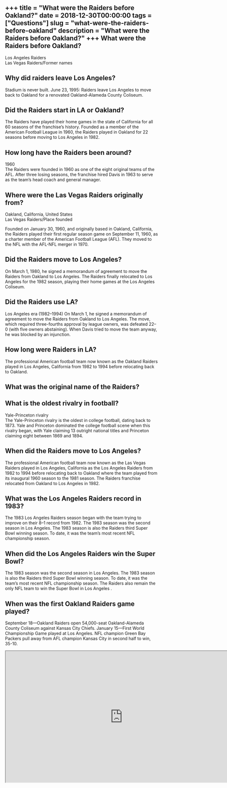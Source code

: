+++
title = "What were the Raiders before Oakland?"
date = 2018-12-30T00:00:00
tags = ["Questions"]
slug = "what-were-the-raiders-before-oakland"
description = "What were the Raiders before Oakland?"
+++
What were the Raiders before Oakland?
-------------------------------------

Los Angeles Raiders  
Las Vegas Raiders/Former names

Why did raiders leave Los Angeles?
----------------------------------

Stadium is never built. June 23, 1995: Raiders leave Los Angeles to move back to Oakland for a renovated Oakland-Alameda County Coliseum.

Did the Raiders start in LA or Oakland?
---------------------------------------

The Raiders have played their home games in the state of California for all 60 seasons of the franchise’s history. Founded as a member of the American Football League in 1960, the Raiders played in Oakland for 22 seasons before moving to Los Angeles in 1982.

How long have the Raiders been around?
--------------------------------------

1960  
The Raiders were founded in 1960 as one of the eight original teams of the AFL. After three losing seasons, the franchise hired Davis in 1963 to serve as the team’s head coach and general manager.

Where were the Las Vegas Raiders originally from?
-------------------------------------------------

Oakland, California, United States  
Las Vegas Raiders/Place founded

Founded on January 30, 1960, and originally based in Oakland, California, the Raiders played their first regular season game on September 11, 1960, as a charter member of the American Football League (AFL). They moved to the NFL with the AFL-NFL merger in 1970.

Did the Raiders move to Los Angeles?
------------------------------------

On March 1, 1980, he signed a memorandum of agreement to move the Raiders from Oakland to Los Angeles. The Raiders finally relocated to Los Angeles for the 1982 season, playing their home games at the Los Angeles Coliseum.

Did the Raiders use LA?
-----------------------

Los Angeles era (1982–1994) On March 1, he signed a memorandum of agreement to move the Raiders from Oakland to Los Angeles. The move, which required three-fourths approval by league owners, was defeated 22–0 (with five owners abstaining). When Davis tried to move the team anyway, he was blocked by an injunction.

How long were Raiders in LA?
----------------------------

The professional American football team now known as the Oakland Raiders played in Los Angeles, California from 1982 to 1994 before relocating back to Oakland.

What was the original name of the Raiders?
------------------------------------------

What is the oldest rivalry in football?
---------------------------------------

Yale-Princeton rivalry  
The Yale-Princeton rivalry is the oldest in college football, dating back to 1873. Yale and Princeton dominated the college football scene when this rivalry began, with Yale claiming 13 outright national titles and Princeton claiming eight between 1869 and 1894.

When did the Raiders move to Los Angeles?
-----------------------------------------

The professional American football team now known as the Las Vegas Raiders played in Los Angeles, California as the Los Angeles Raiders from 1982 to 1994 before relocating back to Oakland where the team played from its inaugural 1960 season to the 1981 season. The Raiders franchise relocated from Oakland to Los Angeles in 1982.

What was the Los Angeles Raiders record in 1983?
------------------------------------------------

The 1983 Los Angeles Raiders season began with the team trying to improve on their 8–1 record from 1982. The 1983 season was the second season in Los Angeles. The 1983 season is also the Raiders third Super Bowl winning season. To date, it was the team’s most recent NFL championship season.

When did the Los Angeles Raiders win the Super Bowl?
----------------------------------------------------

The 1983 season was the second season in Los Angeles. The 1983 season is also the Raiders third Super Bowl winning season. To date, it was the team’s most recent NFL championship season. The Raiders also remain the only NFL team to win the Super Bowl in Los Angeles .

When was the first Oakland Raiders game played?
-----------------------------------------------

September 18—Oakland Raiders open 54,000-seat Oakland-Alameda County Coliseum against Kansas City Chiefs. January 15—First World Championship Game played at Los Angeles. NFL champion Green Bay Packers pull away from AFL champion Kansas City in second half to win, 35-10.

<iframe allow="accelerometer; autoplay; clipboard-write; encrypted-media; gyroscope; picture-in-picture" allowfullscreen="" class="__youtube_prefs__  epyt-is-override  no-lazyload" data-no-lazy="1" data-origheight="433" data-origwidth="770" data-skipgform_ajax_framebjll="" height="433" id="_ytid_60493" loading="lazy" src="https://www.youtube.com/embed/nnZihRuyxlk?enablejsapi=1&autoplay=0&cc_load_policy=0&cc_lang_pref=&iv_load_policy=1&loop=0&modestbranding=0&rel=1&fs=1&playsinline=0&autohide=2&theme=dark&color=red&controls=1&" title="YouTube player" width="770"></iframe>